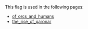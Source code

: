 This flag is used in the following pages:
 - [of_orcs_and_humans](../events/of_orcs_and_humans.md)
 - [the_rise_of_garonar](../events/the_rise_of_garonar.md)
